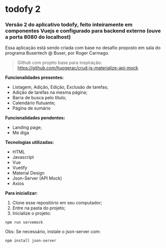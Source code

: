 # todofy 2

### Versão 2 do aplicativo todofy, feito inteiramente em componentes Vuejs e configurado para backend externo (ouve a porta 8080 do localhost)

Essa aplicação está sendo criada com base no desafio proposto em sala do programa Busertech @ Buser, por Roger Carmago.

> Github com projeto base para inspiração:
> https://github.com/huogerac/crud-js-materialize-api-mock

**Funcionalidades presentes:**

- Listagem, Adição, Edição, Exclusão de tarefas;
- Adição de tarefas na mesma página;
- Barra de busca pelo título;
- Calendário flutuante;
- Página de sumário

**Funcionalidades pendentes:**

- Landing page;
- Me diga

**Tecnologias utilizadas:**

- HTML
- Javascript
- Vue
- Vuetify
- Material Design
- Json-Server (API Mock)
- Axios

**Para inicializar:**

1. Clone esse repositório em seu computador;
1. Entre na pasta do projeto;
1. Inicialize o projeto:

```
npm run servemock
```

Obs: Se necessário, instale o json-server com:

```
npm install json-server
```
